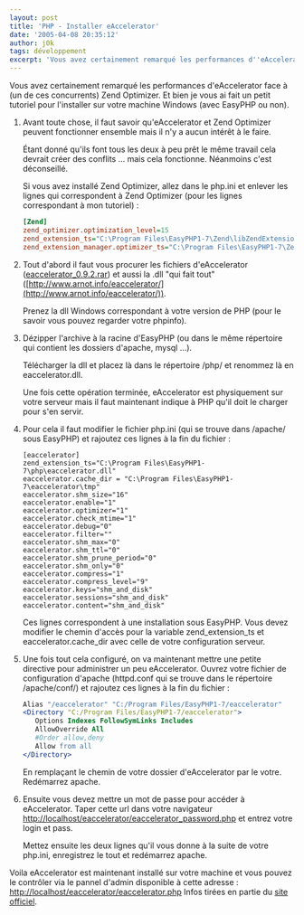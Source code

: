 ```yaml
---
layout: post
title: 'PHP - Installer eAccelerator'
date: '2005-04-08 20:35:12'
author: j0k
tags: développement
excerpt: 'Vous avez certainement remarqué les performances d''eAccelerator face à (un de ces concurrents) Zend Optimizer. Et bien je vous ai fait un petit tutoriel pour l''installer sur votre machine Windows (avec EasyPHP ou non).'
---
```


Vous avez certainement remarqué les performances d'eAccelerator face à (un de ces concurrents) Zend Optimizer. Et bien je vous ai fait un petit tutoriel pour l'installer sur votre machine Windows (avec EasyPHP ou non).

1. Avant toute chose, il faut savoir qu'eAccelerator et Zend Optimizer peuvent fonctionner ensemble mais il n'y a aucun intérêt à le faire.

   Étant donné qu'ils font tous les deux à peu prêt le même travail cela devrait créer des conflits ... mais cela fonctionne. Néanmoins c'est déconseillé.

   Si vous avez installé Zend Optimizer, allez dans le php.ini et enlever les lignes qui correspondent à Zend Optimizer (pour les lignes correspondant à mon tutoriel) :

    ```ini
    [Zend]
    zend_optimizer.optimization_level=15
    zend_extension_ts="C:\Program Files\EasyPHP1-7\Zend\libZendExtensionManager.dll"
    zend_extension_manager.optimizer_ts="C:\Program Files\EasyPHP1-7\Zend\libOptimizer-2.5.5"
    ```

2. Tout d'abord il faut vous procurer les fichiers d'eAccelerator ([eaccelerator_0.9.2.rar](http://www.j0k3r.net/dl/eaccelerator_0.9.2.rar)) et aussi la .dll "qui fait tout" ([http://www.arnot.info/eaccelerator/](http://www.arnot.info/eaccelerator/)).

    Prenez la dll Windows correspondant à votre version de PHP (pour le savoir vous pouvez regarder votre phpinfo).

3. Dézipper l'archive à la racine d'EasyPHP (ou dans le même répertoire qui contient les dossiers d'apache, mysql ...).

   Télécharger la dll et placez là dans le répertoire /php/ et renommez là en eaccelerator.dll.

   Une fois cette opération terminée, eAccelerator est physiquement sur votre serveur mais il faut maintenant indique à PHP qu'il doit le charger pour s'en servir.

4. Pour cela il faut modifier le fichier php.ini (qui se trouve dans /apache/ sous EasyPHP) et rajoutez ces lignes à la fin du fichier :

    ```ìni
    [eaccelerator]
    zend_extension_ts="C:\Program Files\EasyPHP1-7\php\eaccelerator.dll"
    eaccelerator.cache_dir = "C:\Program Files\EasyPHP1-7\eaccelerator\tmp"
    eaccelerator.shm_size="16"
    eaccelerator.enable="1"
    eaccelerator.optimizer="1"
    eaccelerator.check_mtime="1"
    eaccelerator.debug="0"
    eaccelerator.filter=""
    eaccelerator.shm_max="0"
    eaccelerator.shm_ttl="0"
    eaccelerator.shm_prune_period="0"
    eaccelerator.shm_only="0"
    eaccelerator.compress="1"
    eaccelerator.compress_level="9"
    eaccelerator.keys="shm_and_disk"
    eaccelerator.sessions="shm_and_disk"
    eaccelerator.content="shm_and_disk"
    ```

   Ces lignes correspondent à une installation sous EasyPHP. Vous devez modifier le chemin d'accès pour la variable zend_extension_ts et eaccelerator.cache_dir avec celle de votre configuration serveur.

5. Une fois tout cela configuré, on va maintenant mettre une petite directive pour administrer un peu eAccelerator.
   Ouvrez votre fichier de configuration d'apache (httpd.conf qui se trouve dans le répertoire /apache/conf/) et rajoutez ces lignes à la fin du fichier :

    ```apache
    Alias "/eaccelerator" "C:/Program Files/EasyPHP1-7/eaccelerator"
    <Directory "C:/Program Files/EasyPHP1-7/eaccelerator">
       Options Indexes FollowSymLinks Includes
       AllowOverride All
       #Order allow,deny
       Allow from all
    </Directory>
    ```

    En remplaçant le chemin de votre dossier d'eAccelerator par le votre.
    Redémarrez apache.

6. Ensuite vous devez mettre un mot de passe pour accéder à eAccelerator. Taper cette url dans votre navigateur [http://localhost/eaccelerator/eaccelerator_password.php](http://localhost/eaccelerator/eaccelerator_password.php) et entrez votre login et pass.

   Mettez ensuite les deux lignes qu'il vous donne à la suite de votre php.ini, enregistrez le tout et redémarrez apache.

Voila eAccelerator est maintenant installé sur votre machine et vous pouvez le contrôler via le pannel d'admin disponible à cette adresse : [http://localhost/eaccelerator/eaccelerator.php](http://localhost/eaccelerator/eaccelerator.php)
Infos tirées en partie du [site officiel](http://eaccelerator.net/HomeFr).
